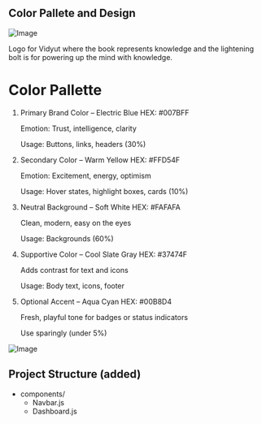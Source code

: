 ## Color Pallete and Design
![Image](https://github.com/user-attachments/assets/dea397c4-e756-4462-8abd-8bb6bd417ba2)

Logo for Vidyut where the book represents knowledge and the lightening bolt is for powering up the mind with knowledge.

# Color Pallette
1. Primary Brand Color – Electric Blue
HEX: #007BFF

    Emotion: Trust, intelligence, clarity

    Usage: Buttons, links, headers (30%)

2. Secondary Color – Warm Yellow
HEX: #FFD54F

    Emotion: Excitement, energy, optimism

    Usage: Hover states, highlight boxes, cards (10%)

3. Neutral Background – Soft White
HEX: #FAFAFA

   Clean, modern, easy on the eyes

   Usage: Backgrounds (60%)

4. Supportive Color – Cool Slate Gray
HEX: #37474F

    Adds contrast for text and icons

    Usage: Body text, icons, footer

5. Optional Accent – Aqua Cyan
HEX: #00B8D4

    Fresh, playful tone for badges or status indicators

    Use sparingly (under 5%)

![Image](https://github.com/user-attachments/assets/8df4172e-d609-4350-a280-aa37ec5c38f3)

## Project Structure (added)

- components/
  - Navbar.js
  - Dashboard.js
